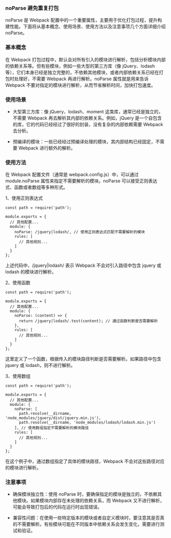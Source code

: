 ### noParse 避免重复打包

noParse 是 Webpack 配置中的一个重要属性，主要用于优化打包过程，提升构建性能。下面将从基本概念、使用场景、使用方法以及注意事项几个方面详细介绍 noParse。

### 基本概念

在 Webpack 打包过程中，默认会对所有引入的模块进行解析，包括分析模块内部的依赖关系等。但有些模块，例如一些大型的第三方库（像 jQuery、lodash 等），它们本身已经是独立完整的，不依赖其他模块，或者内部依赖关系已经在打包时处理好，不需要 Webpack 再进行解析。noParse 属性就是用来告诉 Webpack 不要对指定的模块进行解析，从而节省解析时间，加快打包速度。

### 使用场景

- 大型第三方库：像 jQuery、lodash、moment 这类库，通常已经是独立的，不需要 Webpack 再去解析其内部的依赖关系。例如，jQuery 是一个自包含的库，它的代码已经经过了很好的封装，没有复杂的内部依赖需要 Webpack 去分析。

- 预编译的模块：一些已经经过预编译处理的模块，其内部结构已经固定，不需要 Webpack 进行额外的解析。

### 使用方法

在 Webpack 配置文件（通常是 webpack.config.js）中，可以通过 module.noParse 属性来指定不需要解析的模块。noParse 可以接受正则表达式、函数或者数组等多种形式。

1、使用正则表达式

```
const path = require('path');

module.exports = {
  // 其他配置...
  module: {
    noParse: /jquery|lodash/, // 使用正则表达式匹配不需要解析的模块
    rules: [
      // 其他规则...
    ]
  }
};
```

上述代码中，/jquery|lodash/ 表示 Webpack 不会对引入路径中包含 jquery 或 lodash 的模块进行解析。

2、使用函数

```
const path = require('path');

module.exports = {
  // 其他配置...
  module: {
    noParse: (content) => {
      return /jquery|lodash/.test(content); // 通过函数判断是否需要解析
    },
    rules: [
      // 其他规则...
    ]
  }
};
```

这里定义了一个函数，根据传入的模块路径判断是否需要解析。如果路径中包含 jquery 或 lodash，则不进行解析。

3、使用数组

```
const path = require('path');

module.exports = {
  // 其他配置...
  module: {
    noParse: [
      path.resolve(__dirname, 'node_modules/jquery/dist/jquery.min.js'),
      path.resolve(__dirname, 'node_modules/lodash/lodash.min.js')
    ], // 使用数组指定不需要解析的模块路径
    rules: [
      // 其他规则...
    ]
  }
};
```

在这个例子中，通过数组指定了具体的模块路径，Webpack 不会对这些路径对应的模块进行解析。

### 注意事项

- 确保模块独立性：使用 noParse 时，要确保指定的模块是独立的，不依赖其他模块。如果模块内部存在未处理的依赖关系，而 Webpack 又不进行解析，可能会导致打包后的代码在运行时出现错误。

- 兼容性问题：在使用一些特定版本的模块或者自定义模块时，要注意其是否真的不需要解析。有些模块可能在不同版本中依赖关系会发生变化，需要进行测试和验证。